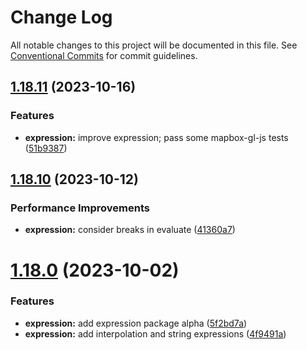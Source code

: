 # Change Log

All notable changes to this project will be documented in this file.
See [Conventional Commits](https://conventionalcommits.org) for commit guidelines.

## [1.18.11](https://github.com/nextgis/nextgis_frontend/compare/v1.18.10...v1.18.11) (2023-10-16)


### Features

* **expression:** improve expression; pass some mapbox-gl-js tests ([51b9387](https://github.com/nextgis/nextgis_frontend/commit/51b93878a919d19e71d31cb89eacb12ff3eeee0a))





## [1.18.10](https://github.com/nextgis/nextgis_frontend/compare/v1.18.9...v1.18.10) (2023-10-12)


### Performance Improvements

* **expression:** consider breaks in evaluate ([41360a7](https://github.com/nextgis/nextgis_frontend/commit/41360a7e0d4e0ad9439397d0bc600fed0810fba5))





# [1.18.0](https://github.com/nextgis/nextgis_frontend/compare/v1.17.0...v1.18.0) (2023-10-02)


### Features

* **expression:** add expression package alpha ([5f2bd7a](https://github.com/nextgis/nextgis_frontend/commit/5f2bd7ad9a7321358cbfd74ee19a88fc0647da31))
* **expression:** add interpolation and string expressions ([4f9491a](https://github.com/nextgis/nextgis_frontend/commit/4f9491a4b2afe5a677d86c17008972cae402f623))
